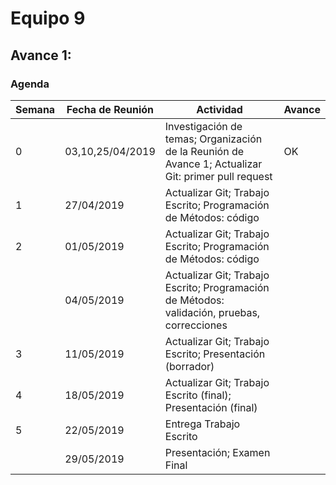 # Equipo 9

## Avance 1:

### Agenda

| Semana   	| Fecha de Reunión  	| Actividad  											| Avance 	|
|---		|---			|---												|--- 		|
| 0		| 03,10,25/04/2019	| Investigación de temas; Organización de la Reunión de Avance 1; Actualizar Git: primer pull request | OK		|
| 1		| 27/04/2019  		| Actualizar Git; Trabajo Escrito; Programación de Métodos: código  				| 		|
| 2  		| 01/05/2019  		| Actualizar Git; Trabajo Escrito; Programación de Métodos: código  				| 		|
|   		| 04/05/2019  		| Actualizar Git; Trabajo Escrito; Programación de Métodos: validación, pruebas, correcciones	| 		|
| 3  		| 11/05/2019  		| Actualizar Git; Trabajo Escrito; Presentación (borrador)  					| 		|
| 4  		| 18/05/2019  		| Actualizar Git; Trabajo Escrito (final); Presentación (final) 				| 		|
| 5  		| 22/05/2019  		| Entrega Trabajo Escrito		  							|		|
|  		| 29/05/2019  		| Presentación; Examen Final  									|		|
